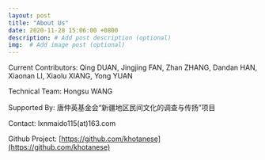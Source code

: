 ```yaml
---
layout: post
title: "About Us"
date: 2020-11-28 15:06:00 +0800
description: # Add post description (optional)
img:  # Add image post (optional)
---
```


Current Contributors: Qing DUAN, Jingjing FAN, Zhan ZHANG, Dandan HAN, Xiaonan LI, Xiaolu XIANG, Yong YUAN

Technical Team: Hongsu WANG

Supported By: 唐仲英基金会“新疆地区民间文化的调查与传扬”项目

Contact: lxnmaido115(at)163.com

Github Project: [https://github.com/khotanese](https://github.com/khotanese)
